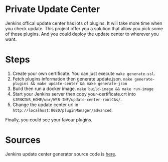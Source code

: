 # Private Update Center

Jenkins offical update center has lots of plugins. It will take more time when you check update. This project offer you a solution that allow you pick some of those
plugins. And you could deploy the update center to wherever you want.

# Steps

1. Create your own certificate. You can just execute `make generate-ssl`.
2. Fetch plugins information then generate update.json. `make generate-plugins && make update-center && make generate-json`
3. Build then run a docker image. `make build-image && make run-image`
4. Start your Jenkins server then copy your-certificate.crt into `$JENKINS_HOME/war/WEB-INF/update-center-rootCAs/`.
5. Change the update center url in `http://localhost:8080/pluginManager/advanced`.

Finally, you could see your favour plugins.

# Sources

Jenkins update center generator source code is [here](https://github.com/linuxsuren/update-center2/tree/fea/cache).